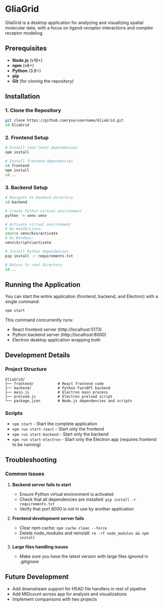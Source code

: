 # GliaGrid

GliaGrid is a desktop application for analyzing and visualizing spatial molecular data, with a focus on ligand-receptor interactions and complex receptor modeling.

## Prerequisites

- **Node.js** (v16+)
- **npm** (v8+)
- **Python** (3.8+)
- **pip**
- **Git** (for cloning the repository)

## Installation

### 1. Clone the Repository

```bash
git clone https://github.com/yourusername/GliaGrid.git
cd GliaGrid
```

### 2. Frontend Setup

```bash
# Install root-level dependencies
npm install

# Install frontend dependencies
cd frontend
npm install
cd ..
```

### 3. Backend Setup

```bash
# Navigate to backend directory
cd backend

# Create Python virtual environment
python -m venv venv

# Activate virtual environment
# On macOS/Linux:
source venv/bin/activate
# On Windows:
venv\Scripts\activate

# Install Python dependencies
pip install -r requirements.txt

# Return to root directory
cd ..
```

## Running the Application

You can start the entire application (frontend, backend, and Electron) with a single command:

```bash
npm start
```

This command concurrently runs:
- React frontend server (http://localhost:5173)
- Python backend server (http://localhost:8000)
- Electron desktop application wrapping both

## Development Details

### Project Structure

```
GliaGrid/
├── frontend/           # React frontend code
├── backend/            # Python FastAPI backend
├── main.js             # Electron main process
├── preload.js          # Electron preload script
└── package.json        # Node.js dependencies and scripts
```

### Scripts

- `npm start` - Start the complete application
- `npm run start-react` - Start only the frontend
- `npm run start-backend` - Start only the backend
- `npm run start-electron` - Start only the Electron app (requires frontend to be running)

## Troubleshooting

### Common Issues

1. **Backend server fails to start**
   - Ensure Python virtual environment is activated
   - Check that all dependencies are installed: `pip install -r requirements.txt`
   - Verify that port 8000 is not in use by another application

2. **Frontend development server fails**
   - Clear npm cache: `npm cache clean --force`
   - Delete node_modules and reinstall: `rm -rf node_modules && npm install`

3. **Large files handling issues**
   - Make sure you have the latest version with large files ignored in .gitignore
   
## Future Development

- Add downstream support for H5AD file handlers in rest of pipeline
- Add MIDcount across app for analysis and visualizations
- Implement comparisons with two projects